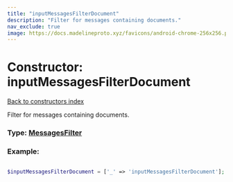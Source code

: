 ```yaml
---
title: "inputMessagesFilterDocument"
description: "Filter for messages containing documents."
nav_exclude: true
image: https://docs.madelineproto.xyz/favicons/android-chrome-256x256.png
---
```

# Constructor: inputMessagesFilterDocument  
[Back to constructors index](/API_docs/constructors/index.html)



Filter for messages containing documents.




### Type: [MessagesFilter](/API_docs/types/MessagesFilter.html)


### Example:

```php

$inputMessagesFilterDocument = ['_' => 'inputMessagesFilterDocument'];
```  
